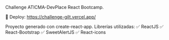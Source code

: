 
Challenge ATICMA-DevPlace React Bootcamp.

🚀 Deploy: https://challenge-gilt.vercel.app/

Proyecto generado con create-react-app.
Librerías utilizadas:
✅ ReactJS
✅ React-Bootstrap
✅ SweetAlertJS
✅ React-icons

